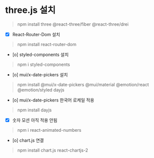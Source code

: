 # three.js 설치

> npm install three @react-three/fiber @react-three/drei


- [x] React-Router-Dom 설치 
> npm install react-router-dom

- [o] styled-components 설치
> npm i styled-components 

- [o] mui/x-date-pickers 설치
> npm install @mui/x-date-pickers @mui/material @emotion/react @emotion/styled dayjs
- [o] mui/x-date-pickers 한국어 로케일 적용
> npm install dayjs

- [x] 숫자 모션 아직 적용 안됨
> npm i react-animated-numbers

- [o] chart.js 연결
> npm install chart.js react-chartjs-2